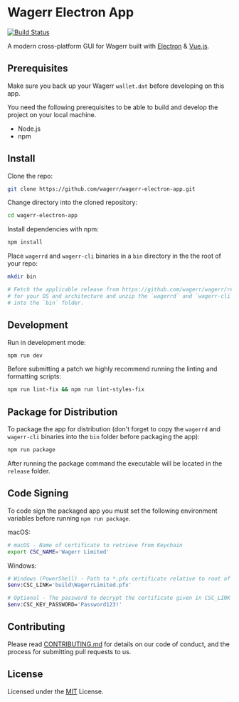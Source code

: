 Wagerr Electron App
===================

[![Build Status](https://travis-ci.com/wagerr/wagerr-electron-app.svg?branch=master)](https://travis-ci.com/wagerr/wagerr-electron-app)

A modern cross-platform GUI for Wagerr built with
[Electron](https://electronjs.org/) & [Vue.js](https://vuejs.org/).

Prerequisites
-------------

Make sure you back up your Wagerr `wallet.dat` before developing on this app.

You need the following prerequisites to be able to build and develop the project
on your local machine.

- Node.js
- npm

Install
-------

Clone the repo:

```sh
git clone https://github.com/wagerr/wagerr-electron-app.git
```

Change directory into the cloned repository:

```sh
cd wagerr-electron-app
```

Install dependencies with npm:

```sh
npm install
```

Place `wagerrd` and `wagerr-cli` binaries in a `bin` directory in the the root
of your repo:

```sh
mkdir bin

# Fetch the applicable release from https://github.com/wagerr/wagerr/releases
# for your OS and architecture and unzip the `wagerrd` and `wagerr-cli` binaries
# into the `bin` folder.
```

Development
-----------

Run in development mode:

```sh
npm run dev
```

Before submitting a patch we highly recommend running the linting and formatting
scripts:

```sh
npm run lint-fix && npm run lint-styles-fix
```

Package for Distribution
------------------------

To package the app for distribution (don't forget to copy the `wagerrd` and
`wagerr-cli` binaries into the `bin` folder before packaging the app):

```sh
npm run package
```

After running the package command the executable will be located in the
`release` folder.

Code Signing
------------

To code sign the packaged app you must set the following environment variables
before running `npm run package`.

macOS:

```sh
# macOS - Name of certificate to retrieve from Keychain
export CSC_NAME='Wagerr Limited'
```

Windows:

```sh
# Windows (PowerShell) - Path to *.pfx certificate relative to root of project
$env:CSC_LINK='build\WagerrLimited.pfx'

# Optional - The password to decrypt the certificate given in CSC_LINK
$env:CSC_KEY_PASSWORD='Password123!'
```

Contributing
------------

Please read [CONTRIBUTING.md](CONTRIBUTING.md) for details on our code of
conduct, and the process for submitting pull requests to us.

License
-------

Licensed under the [MIT](LICENSE.md) License.
